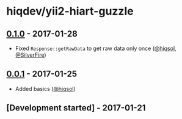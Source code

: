 # hiqdev/yii2-hiart-guzzle

## [0.1.0] - 2017-01-28

- Fixed `Response::getRawData` to get raw data only once ([@hiqsol], [@SilverFire])

## [0.0.1] - 2017-01-25

- Added basics ([@hiqsol])

## [Development started] - 2017-01-21

[@hiqsol]: https://github.com/hiqsol
[sol@hiqdev.com]: https://github.com/hiqsol
[@SilverFire]: https://github.com/SilverFire
[d.naumenko.a@gmail.com]: https://github.com/SilverFire
[@tafid]: https://github.com/tafid
[andreyklochok@gmail.com]: https://github.com/tafid
[@BladeRoot]: https://github.com/BladeRoot
[bladeroot@gmail.com]: https://github.com/BladeRoot
[Under development]: https://github.com/hiqdev/yii2-hiart-guzzle/compare/0.0.1...HEAD
[0.0.1]: https://github.com/hiqdev/yii2-hiart-guzzle/releases/tag/0.0.1
[0.1.0]: https://github.com/hiqdev/yii2-hiart-guzzle/compare/0.0.1...0.1.0
